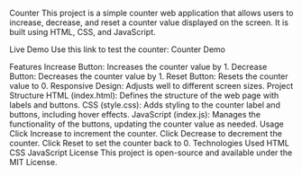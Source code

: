 Counter
This project is a simple counter web application that allows users to increase, decrease, and reset a counter value displayed on the screen. It is built using HTML, CSS, and JavaScript.

Live Demo
Use this link to test the counter: Counter Demo

Features
Increase Button: Increases the counter value by 1.
Decrease Button: Decreases the counter value by 1.
Reset Button: Resets the counter value to 0.
Responsive Design: Adjusts well to different screen sizes.
Project Structure
HTML (index.html): Defines the structure of the web page with labels and buttons.
CSS (style.css): Adds styling to the counter label and buttons, including hover effects.
JavaScript (index.js): Manages the functionality of the buttons, updating the counter value as needed.
Usage
Click Increase to increment the counter.
Click Decrease to decrement the counter.
Click Reset to set the counter back to 0.
Technologies Used
HTML
CSS
JavaScript
License
This project is open-source and available under the MIT License.
